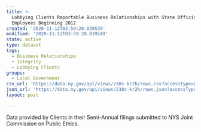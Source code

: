 ```yaml
---
title: >-
  Lobbying Clients Reportable Business Relationships with State Officials and
  Employees Beginning 2012
created: '2020-11-12T03:59:20.039539'
modified: '2020-11-12T03:59:20.039549'
state: active
type: dataset
tags:
  - Business Relationships
  - Integrity
  - Lobbying Clients
groups:
  - Local Government
csv_url: 'https://data.ny.gov/api/views/238s-kr2h/rows.csv?accessType=DOWNLOAD'
json_url: 'https://data.ny.gov/api/views/238s-kr2h/rows.json?accessType=DOWNLOAD'
layout: post

---
```

Data provided by Clients in their Semi-Annual filings submitted to NYS Joint Commission on Public Ethics.
